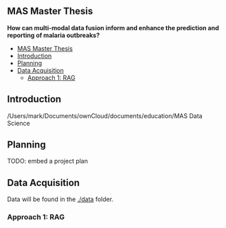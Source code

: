 ## MAS Master Thesis

**How can multi-modal data fusion inform and enhance the prediction and reporting of malaria outbreaks?**

- [MAS Master Thesis](#mas-master-thesis)
- [Introduction](#introduction)
- [Planning](#planning)
- [Data Acquisition](#data-acquisition)
  - [Approach 1: RAG](#approach-1-rag)


## Introduction

/Users/mark/Documents/ownCloud/documents/education/MAS Data Science


## Planning

TODO: embed a project plan


## Data Acquisition

Data will be found in the [./data](./data/) folder.



### Approach 1: RAG
